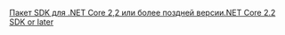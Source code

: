 [<span data-ttu-id="8ac30-101">Пакет SDK для .NET Core 2,2 или более поздней версии</span><span class="sxs-lookup"><span data-stu-id="8ac30-101">.NET Core 2.2 SDK or later</span></span>](https://dotnet.microsoft.com/download/dotnet-core)
